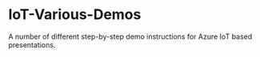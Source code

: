 # IoT-Various-Demos
A number of different step-by-step demo instructions for Azure IoT based presentations.
